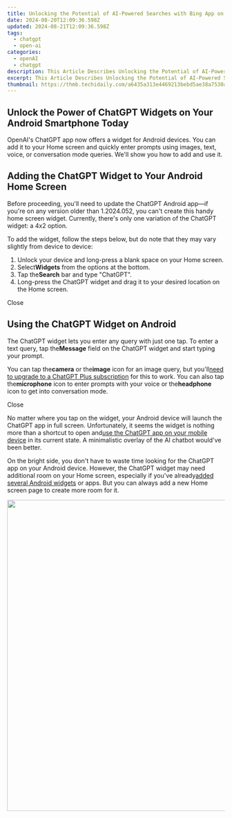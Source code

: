 ```yaml
---
title: Unlocking the Potential of AI-Powered Searches with Bing App on Android Phones
date: 2024-08-20T12:09:36.598Z
updated: 2024-08-21T12:09:36.598Z
tags:
  - chatgpt
  - open-ai
categories:
  - openAI
  - chatgpt
description: This Article Describes Unlocking the Potential of AI-Powered Searches with Bing App on Android Phones
excerpt: This Article Describes Unlocking the Potential of AI-Powered Searches with Bing App on Android Phones
thumbnail: https://thmb.techidaily.com/a6435a313e4469213bebd5ae38a7530a7b0364be00feda91bc9b60c48edb8ed3.jpg
---
```


## Unlock the Power of ChatGPT Widgets on Your Android Smartphone Today

 OpenAI's ChatGPT app now offers a widget for Android devices. You can add it to your Home screen and quickly enter prompts using images, text, voice, or conversation mode queries. We'll show you how to add and use it.

## Adding the ChatGPT Widget to Your Android Home Screen

 Before proceeding, you'll need to update the ChatGPT Android app—if you're on any version older than 1.2024.052, you can't create this handy home screen widget. Currently, there's only one variation of the ChatGPT widget: a 4x2 option.

 To add the widget, follow the steps below, but do note that they may vary slightly from device to device:

1. Unlock your device and long-press a blank space on your Home screen.
2. Select**Widgets** from the options at the bottom.
3. Tap the**Search** bar and type "ChatGPT".
4. Long-press the ChatGPT widget and drag it to your desired location on the Home screen.

Close

## Using the ChatGPT Widget on Android

 The ChatGPT widget lets you enter any query with just one tap. To enter a text query, tap the**Message** field on the ChatGPT widget and start typing your prompt.

 You can tap the**camera** or the**image** icon for an image query, but you'll[need to upgrade to a ChatGPT Plus subscription](https://www.makeuseof.com/reasons-you-should-upgrade-chatgpt-plus/) for this to work. You can also tap the**microphone** icon to enter prompts with your voice or the**headphone** icon to get into conversation mode.

Close

 No matter where you tap on the widget, your Android device will launch the ChatGPT app in full screen. Unfortunately, it seems the widget is nothing more than a shortcut to open and[use the ChatGPT app on your mobile device](https://www.makeuseof.com/how-to-use-chatgpt-on-android-and-ios/) in its current state. A minimalistic overlay of the AI chatbot would've been better.

 On the bright side, you don't have to waste time looking for the ChatGPT app on your Android device. However, the ChatGPT widget may need additional room on your Home screen, especially if you've already[added several Android widgets](https://www.makeuseof.com/how-to-add-widgets-android/) or apps. But you can always add a new Home screen page to create more room for it.


<ins class="adsbygoogle"
     style="display:block"
     data-ad-format="autorelaxed"
     data-ad-client="ca-pub-7571918770474297"
     data-ad-slot="1223367746"></ins>



<ins class="adsbygoogle"
     style="display:block"
     data-ad-client="ca-pub-7571918770474297"
     data-ad-slot="8358498916"
     data-ad-format="auto"
     data-full-width-responsive="true"></ins>



<!-- affiliate ads begin -->
<a href="https://lightailing.sjv.io/c/5597632/1638364/17190" target="_top" id="1638364"><img src="//a.impactradius-go.com/display-ad/17190-1638364" border="0" alt="" width="1280" height="720"/></a><img height="0" width="0" src="https://imp.pxf.io/i/5597632/1638364/17190" style="position:absolute;visibility:hidden;" border="0" />
<!-- affiliate ads end -->